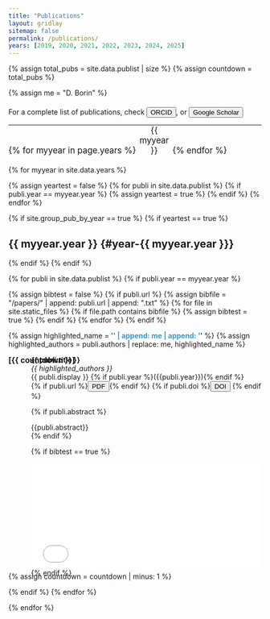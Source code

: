 ```yaml
---
title: "Publications"
layout: gridlay
sitemap: false
permalink: /publications/
years: [2019, 2020, 2021, 2022, 2023, 2024, 2025]
---
```


{% assign total_pubs = site.data.publist | size %}
{% assign countdown = total_pubs %}

{% assign me = "D. Borin" %}

<div style="margin-bottom: 20px;"></div>

For a complete list of publications, check
<a href="https://orcid.org/0000-0002-4098-7730"><button class="btn-bib"><i class="ai ai-orcid" aria-hidden="true"></i> ORCID </button></a>, or
<a href="https://scholar.google.com/citations?user=qa0TdZwAAAAJ&hl=pt-BR&oi=ao"><button class="btn-arxiv"><i class="ai ai-google-scholar" aria-hidden="true"></i> Google Scholar </button></a>

---

<!-- {% assign yeartest = true %}
{% for publi in site.data.publist %}
  {% if publi.year %}{% else %}
   {% assign yeartest = false %}
  {% endif %}
{% endfor %} -->

<!-- {% if site.group_pub_by_year == true %}{% else %}
## Journal Papers and Proceedings 
{% endif %} -->


<!-- {% for myyear in page.years %}[{{ myyear }}](#year-{{ myyear }}) {% endfor %} -->


<div style="margin-bottom: -20px;"></div>

<ul style="list-style: none; padding: 0; margin: 0; font-size: 1.2em;">
  {% for myyear in page.years %}
    <li style="display: inline-block; width: 12.5%; padding: 6px 0; text-align: center;">
      <a href="#year-{{ myyear }}" style="text-decoration: none;">{{ myyear }}</a>
    </li>
  {% endfor %}
</ul>


{% for myyear in site.data.years %}

{% assign yeartest = false %}
{% for publi in site.data.publist %}
  {% if publi.year == myyear.year %}
   {% assign yeartest = true %}
  {% endif %}
{% endfor %}

{% if site.group_pub_by_year == true %}
  {% if yeartest == true %}
## {{ myyear.year }} {#year-{{ myyear.year }}}
  {% endif %}
{% endif %}

{% for publi in site.data.publist %}
{% if publi.year == myyear.year %}


{% assign bibtest = false %}
{% if publi.url %}
{% assign bibfile = "/papers/" | append:  publi.url  | append: ".txt" %}
{% for file in site.static_files %}
  {% if file.path contains bibfile %}
   {% assign bibtest = true %}
  {% endif %}
{% endfor %}
{% endif %}

{% assign highlighted_name = '<span style="color: #2a9fd6; font-weight: bold;">' | append: me | append: '</span>' %}
{% assign highlighted_authors = publi.authors | replace: me, highlighted_name %}

<div class="well-sm">
<ul class="flex-container" style="list-style: none; padding-left: 0;">
<!-- <li class="flex-item1">
  {% if publi.image %}
   <img src="{{ site.url }}{{ site.baseurl }}/images/pubpic/{{ publi.image }}" class="img-responsive" width="200%" style="float: left" />
  {% endif %}
</li> -->
<li class="flex-item1" style="position: relative; padding-left: 45px; margin-bottom: -10px;">
<span style="position: absolute; left: 0; top: 0; font-weight:bold; font-size: 1.1em;">[{{ countdown }}]</span>
  
  <strong> {{ publi.title }}</strong> <br />
  <em>{{ highlighted_authors }}</em><br />
  {{ publi.display }} {% if publi.year %}({{publi.year}}){% endif %}<br/>
  {% if publi.url %}<a href="{{ site.url }}{{ site.baseurl }}/papers/{{ publi.url }}.pdf" target="_blank"><button class="btn-pdf">PDF</button></a>{% endif %}
  {% if publi.doi %}<a href="http://dx.doi.org/{{ publi.doi }}" target="_blank"><button class="btn-doi">DOI</button></a> {% endif %}
  <!-- {% if publi.arxiv %}<a href="https://arxiv.org/abs/{{ publi.arxiv }}" target="_blank"><button class="btn-arxiv">ARXIV</button></a> {% endif %}
  {% if bibtest == true %} <a data-toggle="collapse" href="#{{publi.url}}2" class="btn-bib" style="text-decoration:none; color:#ebebeb; hover:#ebebeb;" role="button" aria-expanded="false" aria-controls="{{publi.url}}2">BIB</a> {% endif %}
  {% if publi.abstract %} <a data-toggle="collapse" href="#{{publi.url}}" class="btn-abstract" style="text-decoration:none; color:#ebebeb; hover:#ebebeb;" role="button" aria-expanded="false" aria-controls="{{publi.url}}">ABSTRACT</a>{% endif %} -->

{% if publi.abstract %}
<br/>
<div class="collapse" id="{{publi.url}}"><div class="well-abstract">
 {{publi.abstract}}
</div></div>
{% endif %}

{% if bibtest == true %}
<div class="collapse" id="{{publi.url}}2"><div class="well-bib">
<iframe src='{{site.url}}{{site.baseurl}}/papers/{{publi.url}}.txt' scrolling='yes' width="100%" height="210" frameborder='0'></iframe>

</div></div>
{% endif %}

</li>
{% assign countdown = countdown | minus: 1 %}
</ul>

</div>
{% endif %}
{% endfor %}

{% endfor %}
